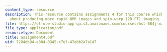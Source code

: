 ```yaml
---
content_type: resource
description: This resource contains assignments 4 for this course which discusses
  about producing more rapid NMR images and spin-warp (2D-FT) imaging.
file: https://ol-ocw-studio-app-qa.s3.amazonaws.com/courses/hst-584j-magnetic-resonance-analytic-biochemical-and-imaging-techniques-spring-2006/7284db94e3840345c7e347ebb2a7a147_assignment4.pdf
file_type: application/pdf
resourcetype: Document
title: assignment4.pdf
uid: 7284db94-e384-0345-c7e3-47ebb2a7a147
---
```


